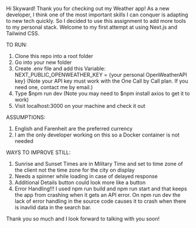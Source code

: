 Hi Skyward!   Thank you for checking out my Weather app!   As a new developer, I think one of the most important skills I can conquer is adapting to new tech quickly.   So I decided to use this assignment to add more tools to my personal stack. Welcome to my first attempt at using Next.js and Tailwind CSS.   

TO RUN:

1) Clone this repo into a root folder
2) Go into your new folder 
3) Create .env file and add this Variable:
      NEXT_PUBLIC_OPENWEATHER_KEY = {your personal OpenWeatherAPI key}
      (Note your API key must work with the One Call by Call plan.  If you need one, contact me by email.)
4) Type $npm run dev 
      (Note you may need to $npm install axios to get it to work)
5) Visit localhost:3000 on your machine and check it out

ASSUMPTIONS:

1) English and Farenheit are the preferred currency
2) I am the only developer working on this so a Docker container is not needed

WAYS TO IMPROVE STILL:

1) Sunrise and Sunset Times are in Military Time and set to time zone of the client not the time zone for the city on display 
2) Needs a spinner while loading in case of delayed response
3) Additional Details button could look more like a button
4) Error Handling!!! I used npm run build and npm run start and that keeps the app from crashing when it gets an API error.  On npm run dev the lack of error handling in the source code causes it to crash when there is inavlid data in the search bar.

Thank you so much and I look forward to talking with you soon!


